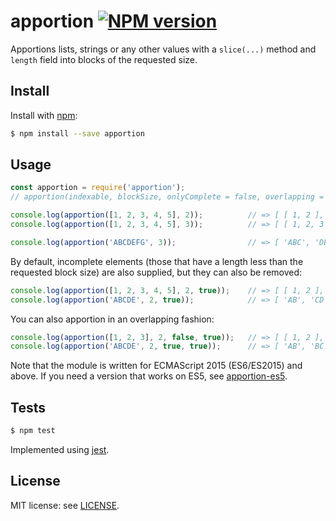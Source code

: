 # apportion [![NPM version](https://img.shields.io/npm/v/apportion.svg?style=flat)](https://www.npmjs.com/package/apportion)
Apportions lists, strings or any other values with a `slice(...)` method and `length` field into blocks of the requested size.

## Install
Install with [npm](https://www.npmjs.com/):

```sh
$ npm install --save apportion
```

## Usage
```js
const apportion = require('apportion');
// apportion(indexable, blockSize, onlyComplete = false, overlapping = false)

console.log(apportion([1, 2, 3, 4, 5], 2));          // => [ [ 1, 2 ], [ 3, 4 ], [ 5 ] ]
console.log(apportion([1, 2, 3, 4, 5], 3));          // => [ [ 1, 2, 3 ], [ 4, 5 ] ]

console.log(apportion('ABCDEFG', 3));                // => [ 'ABC', 'DEF', 'G' ]
```

By default, incomplete elements (those that have a length less than the requested block size) are also supplied, but they can also be removed:

```js
console.log(apportion([1, 2, 3, 4, 5], 2, true));    // => [ [ 1, 2 ], [ 3, 4 ] ]
console.log(apportion('ABCDE', 2, true));            // => [ 'AB', 'CD' ]
```

You can also apportion in an overlapping fashion:

```js
console.log(apportion([1, 2, 3], 2, false, true));   // => [ [ 1, 2 ], [ 2, 3 ], [ 3 ] ]
console.log(apportion('ABCDE', 2, true, true));      // => [ 'AB', 'BC', 'CD', 'DE' ]
```

Note that the module is written for ECMAScript 2015 (ES6/ES2015) and above.
If you need a version that works on ES5, see [apportion-es5](https://www.npmjs.com/package/apportion-es5).

## Tests
```sh
$ npm test
```
Implemented using [jest](https://jestjs.io/).

## License
MIT license: see [LICENSE](https://github.com/hisahi/apportion/blob/master/LICENSE).
